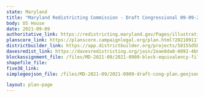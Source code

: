 ```yaml
---
state: Maryland
title: "Maryland Redistricting Commission - Draft Congressional 09-09-21"
body: US House
date: 2021-09-09
authoritative_link: https://redistricting.maryland.gov/Pages/illustrative.aspx
planscore_link: https://planscore.campaignlegal.org/plan.html?20210911T004138.170689309Z
districtbuilder_link: https://app.districtbuilder.org/projects/58155d5b-46b0-4a5a-9278-44e3de5d8de2
davesredist_link: https://davesredistricting.org/join/2eae8da8-0892-4b01-a278-c0f8c932eb88
blockassignment_file: /files/MD-2021-09/2021-0909-block-equivalency-file-for-draft-cong-plan.zip
shapefile_file:
five38_link:
simplegeojson_file: /files/MD-2021-09/2021-0909-draft-cong-plan.geojson

layout: plan-page
---
```

